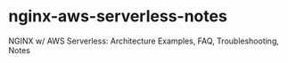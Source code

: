 # nginx-aws-serverless-notes
NGINX w/ AWS Serverless: Architecture Examples, FAQ, Troubleshooting, Notes
